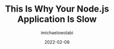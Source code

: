 ---
author: imichaelowolabi
date: 2022-02-08
draft: true
publisher: thepracticaldev
tags:
  - performance
  - nodejs
target_url: https://dev.to/imichaelowolabi/this-is-why-your-nodejs-application-is-slow-206j
title: This Is Why Your Node.js Application Is Slow
---